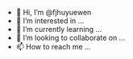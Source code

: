- 👋 Hi, I’m @fjhuyuewen
- 👀 I’m interested in ...
- 🌱 I’m currently learning ...
- 💞️ I’m looking to collaborate on ...
- 📫 How to reach me ...

<!---
fjhuyuewen/fjhuyuewen is a ✨ special ✨ repository because its `README.md` (this file) appears on your GitHub profile.
You can click the Preview link to take a look at your changes.
--->

